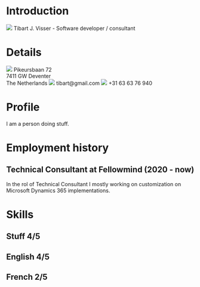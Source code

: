 # Introduction
<img id='portrait' class='' src='./portrait.png' />
Tibart J. Visser - Software developer / consultant

# Details
<img id='address' class='icon' src='./house.svg' />
Pikeursbaan 72 <br />
7411 GW Deventer <br />
The Netherlands

<img id='email' class='icon' src='./email.svg' />
tibart@gmail.com

<img id='phone' class='icon' src='./phone.svg' />
+31 63 63 76 940

# Profile
I am a person doing stuff.

# Employment history

## Technical Consultant at Fellowmind (2020 - now)
In the rol of Technical Consultant I mostly working on customization on Microsoft Dynamics 365 implementations. 

# Skills

## Stuff 4/5

## English 4/5

## French 2/5

